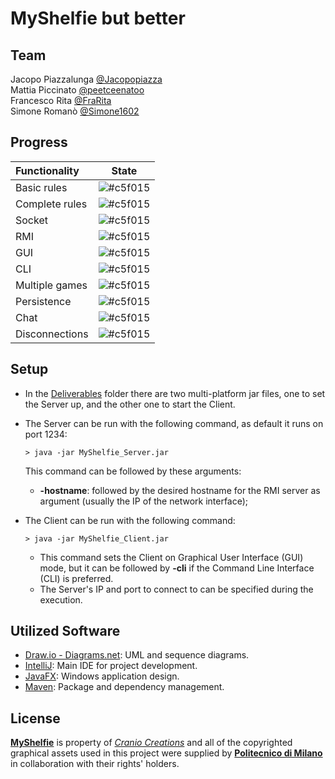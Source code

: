 # MyShelfie but better

## Team
Jacopo Piazzalunga [@Jacopopiazza](https://github.com/Jacopopiazza)<br>
Mattia Piccinato [@peetceenatoo](https://github.com/peetceenatoo)<br>
Francesco Rita [@FraRita](https://github.com/FraRita)<br>
Simone Romanò [@Simone1602](https://github.com/Simone1602)<br>

## Progress

| Functionality | State |
|:-----------------------|:------------------------------------:|
| Basic rules | ![#c5f015](https://placehold.it/15/44bb44/44bb44) |
| Complete rules | ![#c5f015](https://placehold.it/15/44bb44/44bb44) |
| Socket | ![#c5f015](https://placehold.it/15/44bb44/44bb44) |
| RMI | ![#c5f015](https://placehold.it/15/44bb44/44bb44) |
| GUI | ![#c5f015](https://placehold.it/15/44bb44/44bb44) |
| CLI | ![#c5f015](https://placehold.it/15/44bb44/44bb44)|
| Multiple games | ![#c5f015](https://placehold.it/15/44bb44/44bb44) |
| Persistence | ![#c5f015](https://placehold.it/15/f03c15/f03c15) |
| Chat | ![#c5f015](https://placehold.it/15/f03c15/f03c15) |
| Disconnections | ![#c5f015](https://placehold.it/15/44bb44/44bb44) |

<!--
[![RED](https://placehold.it/15/f03c15/f03c15)](#)
[![YELLOW](https://placehold.it/15/ffdd00/ffdd00)](#)
[![GREEN](https://placehold.it/15/44bb44/44bb44)](#)
-->


## Setup

- In the [Deliverables](Deliverables) folder there are two multi-platform jar files, one to set the Server up, and the other one to start the Client.
- The Server can be run with the following command, as default it runs on port 1234:
    ```shell
    > java -jar MyShelfie_Server.jar
    ```
  This command can be followed by these arguments:
  - **-hostname**: followed by the desired hostname for the RMI server as argument (usually the IP of the network interface);

- The Client can be run with the following command:
    ```shell
    > java -jar MyShelfie_Client.jar
    ```
    - This command sets the Client on Graphical User Interface (GUI) mode, but it can be followed by **-cli** if the Command Line Interface (CLI) is preferred.
    - The Server's IP and port to connect to can be specified during the execution.
    

## Utilized Software

* [Draw.io - Diagrams.net](https://app.diagrams.net/): UML and sequence diagrams.
* [IntelliJ](https://www.jetbrains.com/idea/): Main IDE for project development.
* [JavaFX](https://openjfx.io/): Windows application design.
* [Maven](https://maven.apache.org/): Package and dependency management.

## License

[**MyShelfie**](https://www.craniocreations.it/prodotto/my-shelfie) is property of [_Cranio Creations_] and all of the copyrighted graphical assets used in this project were supplied by [**Politecnico di Milano**] in collaboration with their rights' holders.

[_Cranio Creations_]: https://www.craniocreations.it/
[**Politecnico di Milano**]: https://www.polimi.it/
